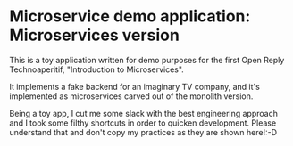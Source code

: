 Microservice demo application: Microservices version
=================================================

This is a toy application written for demo purposes for the first
Open Reply Technoaperitif, "Introduction to Microservices".

It implements a fake backend for an imaginary TV company, and it's
implemented as microservices carved out of the monolith version.

Being a toy app, I cut me some slack with the best engineering approach
and I took some filthy shortcuts in order to quicken development. Please
understand that and don't copy my practices as they are shown here!:-D
